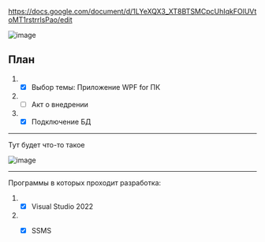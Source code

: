 https://docs.google.com/document/d/1LYeXQX3_XT8BTSMCpcUhIqkFOlUVtoMT1rstrrlsPao/edit

![image](https://github.com/Kulikov205/Diplom/assets/97594290/135b5c6c-8572-476f-9ed0-2417604069ff)

План
---
1. -[x] Выбор темы: Приложение WPF for ПК
2. -[ ] Акт о внедрении 
3. -[x] Подключение БД

---
Тут будет что-то такое

![image](https://github.com/DumSp1ro/Diplom/assets/146105715/cd45fbbc-c740-40dc-bd91-e700d7b5c141)

---

Программы в которых проходит разработка:
1. -[x] Visual Studio 2022
2. -[x] SSMS


